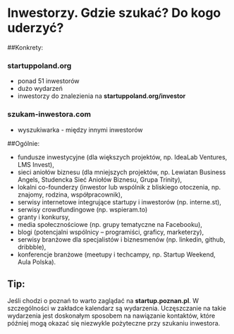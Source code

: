 # Inwestorzy. Gdzie szukać? Do kogo uderzyć?


##Konkrety:
### startuppoland.org
* ponad 51 inwestorów
* dużo wydarzeń
* inwestorzy do znalezienia na **startuppoland.org/investor**

### szukam-inwestora.com
* wyszukiwarka - między innymi inwestorów

##Ogólnie:
* fundusze inwestycyjne (dla większych projektów, np. IdeaLab Ventures, LMS Invest),
* sieci aniołów biznesu (dla mniejszych projektów, np. Lewiatan Business Angels, Studencka Sieć Aniołów Biznesu, Grupa Trinity),
* lokalni co-founderzy (inwestor lub wspólnik z bliskiego otoczenia, np. znajomy, rodzina, współpracownik),
* serwisy internetowe integrujące startupy i inwestorów (np. interne.st),
* serwisy crowdfundingowe (np. wspieram.to)
* granty i konkursy,
* media społecznościowe (np. grupy tematyczne na Facebooku),
* blogi (potencjalni wspólnicy – programiści, graficy, marketerzy),
* serwisy branżowe dla specjalistów i biznesmenów (np. linkedin, github, dribbble),
* konferencje branżowe (meetupy i techcampy, np. Startup Weekend, Aula Polska).

## Tip:

Jeśli chodzi o poznań to warto zaglądać na **startup.poznan.pl**.
W szczególności w zakładce kalendarz są wydarzenia. Uczęszczanie na takie wydarzenia jest doskonałym sposobem na nawiązanie kontaktów, które później mogą okazać się niezwykle pożyteczne przy szukaniu inwestora.
